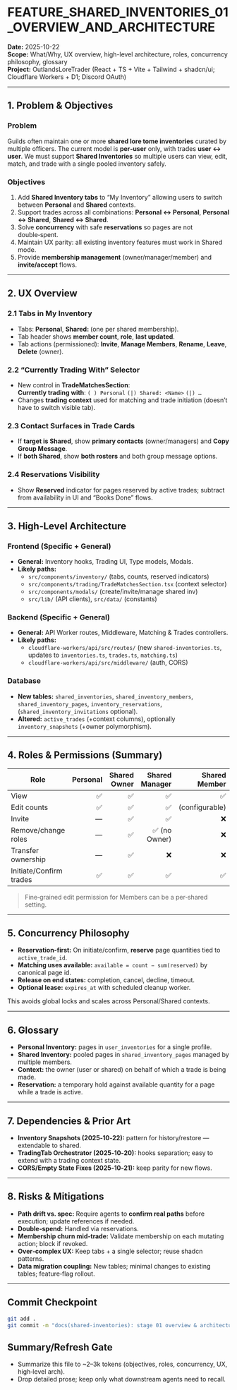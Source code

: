 # FEATURE_SHARED_INVENTORIES_01_OVERVIEW_AND_ARCHITECTURE

**Date:** 2025-10-22  
**Scope:** What/Why, UX overview, high-level architecture, roles, concurrency philosophy, glossary  
**Project:** OutlandsLoreTrader (React + TS + Vite + Tailwind + shadcn/ui; Cloudflare Workers + D1; Discord OAuth)  

---

## 1. Problem & Objectives

### Problem
Guilds often maintain one or more **shared lore tome inventories** curated by multiple officers. The current model is **per‑user** only, with trades **user ↔ user**. We must support **Shared Inventories** so multiple users can view, edit, match, and trade with a single pooled inventory safely.

### Objectives
1. Add **Shared Inventory tabs** to “My Inventory” allowing users to switch between **Personal** and **Shared** contexts.  
2. Support trades across all combinations: **Personal ↔ Personal**, **Personal ↔ Shared**, **Shared ↔ Shared**.  
3. Solve **concurrency** with safe **reservations** so pages are not double‑spent.  
4. Maintain UX parity: all existing inventory features must work in Shared mode.  
5. Provide **membership management** (owner/manager/member) and **invite/accept** flows.

---

## 2. UX Overview

### 2.1 Tabs in My Inventory
- Tabs: **Personal**, **Shared: <Name>** (one per shared membership).  
- Tab header shows **member count**, **role**, **last updated**.  
- Tab actions (permissioned): **Invite**, **Manage Members**, **Rename**, **Leave**, **Delete** (owner).

### 2.2 “Currently Trading With” Selector
- New control in **TradeMatchesSection**:  
  **Currently trading with**: `( ) Personal` `(|) Shared: <Name>` `(|) …`  
- Changes **trading context** used for matching and trade initiation (doesn’t have to switch visible tab).

### 2.3 Contact Surfaces in Trade Cards
- If **target is Shared**, show **primary contacts** (owner/managers) and **Copy Group Message**.  
- If **both Shared**, show **both rosters** and both group message options.

### 2.4 Reservations Visibility
- Show **Reserved** indicator for pages reserved by active trades; subtract from availability in UI and “Books Done” flows.

---

## 3. High‑Level Architecture

### Frontend (Specific + General)
- **General:** Inventory hooks, Trading UI, Type models, Modals.  
- **Likely paths:**  
  - `src/components/inventory/` (tabs, counts, reserved indicators)  
  - `src/components/trading/TradeMatchesSection.tsx` (context selector)  
  - `src/components/modals/` (create/invite/manage shared inv)  
  - `src/lib/` (API clients), `src/data/` (constants)  

### Backend (Specific + General)
- **General:** API Worker routes, Middleware, Matching & Trades controllers.  
- **Likely paths:**  
  - `cloudflare-workers/api/src/routes/` (new `shared-inventories.ts`, updates to `inventories.ts`, `trades.ts`, `matching.ts`)  
  - `cloudflare-workers/api/src/middleware/` (auth, CORS)  

### Database
- **New tables:** `shared_inventories`, `shared_inventory_members`, `shared_inventory_pages`, `inventory_reservations`, (`shared_inventory_invitations` optional).  
- **Altered:** `active_trades` (+context columns), optionally `inventory_snapshots` (+owner polymorphism).

---

## 4. Roles & Permissions (Summary)

| Role | Personal | Shared Owner | Shared Manager | Shared Member |
|---|---:|---:|---:|---:|
| View | ✅ | ✅ | ✅ | ✅ |
| Edit counts | ✅ | ✅ | ✅ | (configurable) |
| Invite | — | ✅ | ✅ | ❌ |
| Remove/change roles | — | ✅ | ✅ (no Owner) | ❌ |
| Transfer ownership | — | ✅ | ❌ | ❌ |
| Initiate/Confirm trades | ✅ | ✅ | ✅ | ✅ |

> Fine‑grained edit permission for Members can be a per‑shared setting.

---

## 5. Concurrency Philosophy

- **Reservation‑first:** On initiate/confirm, **reserve** page quantities tied to `active_trade_id`.  
- **Matching uses available:** `available = count − sum(reserved)` by canonical page id.  
- **Release on end states:** completion, cancel, decline, timeout.  
- **Optional lease:** `expires_at` with scheduled cleanup worker.

This avoids global locks and scales across Personal/Shared contexts.

---

## 6. Glossary

- **Personal Inventory:** pages in `user_inventories` for a single profile.  
- **Shared Inventory:** pooled pages in `shared_inventory_pages` managed by multiple members.  
- **Context:** the owner (user or shared) on behalf of which a trade is being made.  
- **Reservation:** a temporary hold against available quantity for a page while a trade is active.

---

## 7. Dependencies & Prior Art

- **Inventory Snapshots (2025‑10‑22):** pattern for history/restore — extendable to shared.  
- **TradingTab Orchestrator (2025‑10‑20):** hooks separation; easy to extend with a trading context state.  
- **CORS/Empty State Fixes (2025‑10‑21):** keep parity for new flows.

---

## 8. Risks & Mitigations

- **Path drift vs. spec:** Require agents to **confirm real paths** before execution; update references if needed.  
- **Double‑spend:** Handled via reservations.  
- **Membership churn mid‑trade:** Validate membership on each mutating action; block if revoked.  
- **Over‑complex UX:** Keep tabs + a single selector; reuse shadcn patterns.  
- **Data migration coupling:** New tables; minimal changes to existing tables; feature‑flag rollout.

---

## Commit Checkpoint

```bash
git add .
git commit -m "docs(shared-inventories): stage 01 overview & architecture"
```

## Summary/Refresh Gate

- Summarize this file to ~2–3k tokens (objectives, roles, concurrency, UX, high‑level arch).  
- Drop detailed prose; keep only what downstream agents need to recall.
